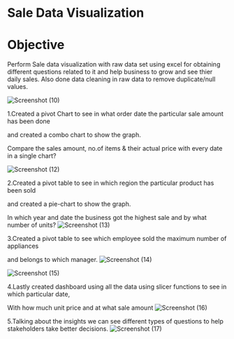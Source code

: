 # Sale Data Visualization

# Objective

Perform Sale data visualization with raw data set using excel for  obtaining different questions related to it and help business to grow and see thier daily sales. Also done data cleaning in raw data to remove duplicate/null values.

![Screenshot (10)](https://user-images.githubusercontent.com/125815238/235429507-2e181a29-d4d2-45ba-ab1d-d2bdce92a082.png)

1.Created a pivot Chart to see in what order date the particular sale amount has been done

and created a combo chart to show the graph.

Compare the sales amount, no.of items & their actual price with every date in a single chart?

![Screenshot (12)](https://user-images.githubusercontent.com/125815238/235430595-3fabae30-3faa-4f16-9ff6-acbe1856899b.png)

2.Created a pivot table to see in which region the particular product has been sold 

and created a pie-chart to show the graph.

In  which year and date the business got the highest sale and by what number of units?
![Screenshot (13)](https://user-images.githubusercontent.com/125815238/235431674-dcb1682e-7737-4fcf-abbe-baf406995541.png)

3.Created a pivot table to see which employee sold the maximum number of appliances 

and belongs to which manager.
![Screenshot (14)](https://user-images.githubusercontent.com/125815238/235432426-cc037e75-7a89-4d7f-bbd5-ccb52a3054ff.png)

![Screenshot (15)](https://user-images.githubusercontent.com/125815238/235432452-c456a2f7-6341-4159-ac51-05b10be0e70f.png)

4.Lastly created dashboard using all the data using slicer functions to see in which particular date,

With how much unit price and at what sale amount
![Screenshot (16)](https://user-images.githubusercontent.com/125815238/235433065-ff111b1e-d61e-47aa-aa3b-1affa427bb7d.png)

5.Talking about the insights we can see different types of questions to help stakeholders take better decisions.
![Screenshot (17)](https://user-images.githubusercontent.com/125815238/235433289-1108aade-dab2-426a-89cf-95817d25aaa0.png)
